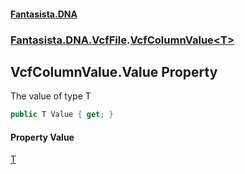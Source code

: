 #### [Fantasista.DNA](index.md 'index')
### [Fantasista.DNA.VcfFile](Fantasista.DNA.VcfFile.md 'Fantasista.DNA.VcfFile').[VcfColumnValue&lt;T&gt;](Fantasista.DNA.VcfFile.VcfColumnValue_T_.md 'Fantasista.DNA.VcfFile.VcfColumnValue<T>')

## VcfColumnValue<T>.Value Property

The value of type T

```csharp
public T Value { get; }
```

#### Property Value
[T](Fantasista.DNA.VcfFile.VcfColumnValue_T_.md#Fantasista.DNA.VcfFile.VcfColumnValue_T_.T 'Fantasista.DNA.VcfFile.VcfColumnValue<T>.T')